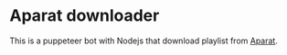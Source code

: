 # Aparat downloader

This is a puppeteer bot with Nodejs that download playlist from [Aparat](https://www.aparat.com/).
